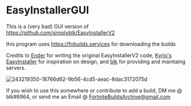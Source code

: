 # EasyInstallerGUI

This is a (very bad) GUI version of https://github.com/simplyblk/EasyInstallerV2

this program uses https://fnbuilds.services for downloading the builds

Credits to [Ender](https://github.com/Ender-0001/) for writing the original EasyInstallerV2 code, [Kyrio's EasyInstaller](https://github.com/Kyiro/Fortnite-ManifestsArchive) for inspiration on design, and [blk](https://github.com/simplyblk) for providing and maintaing servers.  

![243219350-18766d62-9b56-4cd5-aeac-8dac3172075d](https://github.com/simplyblk/EasyInstallerV2/assets/59186634/e21cac92-7936-4713-a876-6b0f0797c972)

If you wish to use this somewhere or contribute to add a build, DM me @ blk#6964, or send me an Email @ FortniteBuildsArchive@gmail.com
